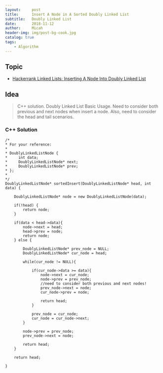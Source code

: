 ```yaml
---
layout:     post
title:      Insert A Node in A Sorted Doubly Linked List
subtitle:   Doubly Linked List
date:       2018-11-12
author:     Micah
header-img: img/post-bg-cook.jpg
catalog: true
tags:
    - Algorithm
---
```


## Topic

- [Hackerrank Linked Lists: Inserting A Node Into Doubly Linked List](https://www.hackerrank.com/challenges/insert-a-node-into-a-sorted-doubly-linked-list/problem?h_l=interview&playlist_slugs%5B%5D=interview-preparation-kit&playlist_slugs%5B%5D=linked-lists)

## Idea

>C++ solution. Doubly Linked List Basic Usage. Need to consider both previous and next nodes when
>insert a node. Also, need to consider the head and tail scenarios. 

### C++ Solution

    /*
    * For your reference:
    *
    * DoublyLinkedListNode {
    *     int data;
    *     DoublyLinkedListNode* next;
    *     DoublyLinkedListNode* prev;
    * };
    *
    */
    DoublyLinkedListNode* sortedInsert(DoublyLinkedListNode* head, int data) {
    
        DoublyLinkedListNode* node = new DoublyLinkedListNode(data);
    
        if(!head) {
            return node;    
        }
    
        if(data < head->data){
            node->next = head;
            head->prev = node;
            return node;
        } else {
        
            DoublyLinkedListNode* prev_node = NULL;
            DoublyLinkedListNode* cur_node = head;
        
            while(cur_node != NULL){
            
                if(cur_node->data >= data){
                    node->next = cur_node;
                    node->prev = prev_node;
                    //need to consider both previous and next nodes!
                    prev_node->next = node;
                    cur_node->prev = node;
                
                    return head;
                }
            
                prev_node = cur_node;
                cur_node = cur_node->next;
            }
        
            node->prev = prev_node;
            prev_node->next = node;
        
            return head;
        }
    
        return head;

    }

 

